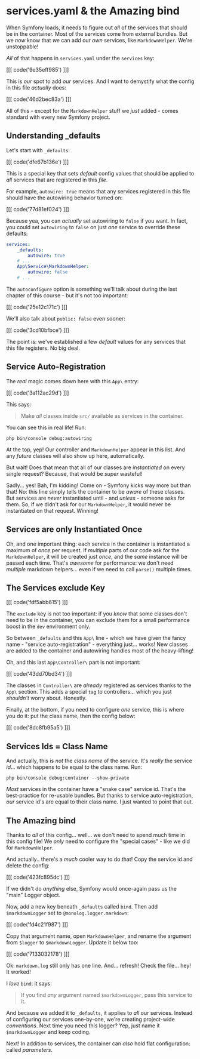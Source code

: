 # services.yaml & the Amazing bind

When Symfony loads, it needs to figure out *all* of the services that should be in
the container. Most of the services come from external bundles. But we *now* know
that *we* can add our *own* services, like `MarkdownHelper`. We're unstoppable!

*All* of that happens in `services.yaml` under the `services` key:

[[[ code('9e35eff985') ]]]

This is *our* spot to add *our* services. And I want to demystify what the config
in this file *actually* does:

[[[ code('46d2bec83a') ]]]

All of this - except for the `MarkdownHelper` stuff we *just* added - comes
standard with every new Symfony project.

## Understanding _defaults

Let's start with `_defaults`:

[[[ code('dfe67b136e') ]]]

This is a special key that sets *default* config values that should be applied to
*all* services that are registered in this *file*.

For example, `autowire: true` means that any services registered in this file should
have the autowiring behavior turned on:

[[[ code('77d81ef024') ]]]

Because yea, you can *actually* set autowiring to `false` if you want. In fact,
you could set `autowiring` to `false` on just *one* service to override these defaults:

```yaml
services:
    _defaults:
        autowire: true
    # ...
    App\Service\MarkdownHelper:
        autowire: false
    # ...
```

The `autoconfigure` option is something we'll talk about during the last chapter
of this course - but it's not too important:

[[[ code('25e12c171c') ]]]

We'll also talk about `public: false` even sooner:

[[[ code('3cd10bfbce') ]]]

The point is: we've established a few *default* values for any services that this
file registers. No big deal.

## Service Auto-Registration

The *real* magic comes down here with this `App\` entry:

[[[ code('3a112ac29d') ]]]

This says:

> Make *all* classes inside `src/` available as services in the container.

You can see this in real life! Run:

```terminal
php bin/console debug:autowiring
```

At the top, yep! Our controller and `MarkdownHelper` appear in this list. And any
*future* classes will also show up here, automatically.

But wait! Does that mean that all of our classes are *instantiated* on every single
request? Because, that would be *super* wasteful!

Sadly... yes! Bah, I'm kidding! Come on - Symfony kicks way more but than that!
No: this line simply tells the container to be *aware* of these classes. But services
are *never* instantiated until - and *unless* - someone asks for them. So, if we
didn't ask for our `MarkdownHelper`, it would never be instantiated on that request.
Winning!

## Services are only Instantiated Once

Oh, and one important thing: each service in the container is instantiated a maximum
of *once* per request. If *multiple* parts of our code ask for the `MarkdownHelper`,
it will be created just *once*, and the *same* instance will be passed each time.
That's *awesome* for performance: we don't need *multiple* markdown helpers... even
if we need to call `parse()` multiple times.

## The Services exclude Key

[[[ code('fdf5abb615') ]]]

The `exclude` key is not too important: if you *know* that some classes don't need
to be in the container, you can exclude them for a small performance boost in the
`dev` environment only.

So between `_defaults` and this `App\` line - which we have given the fancy name -
"service auto-registration" - everything just... works! New classes are added to
the container and autowiring handles most of the heavy-lifting!

Oh, and this last `App\Controller\` part is not important:

[[[ code('43dd70bd34') ]]]

The classes in `Controller\` are *already* registered as services thanks to
the `App\` section. This adds a special `tag` to controllers... which you
just *shouldn't* worry about. Honestly.

Finally, at the bottom, if you need to configure *one* service, this is where
you do it: put the class name, then the config below:

[[[ code('8dc8fb95a5') ]]]

## Services Ids = Class Name

And actually, this is *not* the *class name* of the service. It's *really* the
service *id*... which happens to be equal to the class name. Run:

```terminal
php bin/console debug:container --show-private
```

*Most* services in the container have a "snake case" service id. That's the best-practice
for re-usable bundles. But thanks to service auto-registration, *our* service id's
are equal to their class name. I just wanted to point that out.

## The Amazing bind

Thanks to *all* of this config... well... we don't need to spend much time in this
config file! We *only* need to configure the "special cases" - like we did for
`MarkdownHelper`.

And actually.. there's a *much* cooler way to do that! Copy the service id and
delete the config:

[[[ code('423fc895dc') ]]]

If we didn't do *anything* else, Symfony would once-again pass us the "main" Logger
object.

Now, add a new key beneath `_defaults` called `bind`. Then add `$markdownLogger`
set to `@monolog.logger.markdown`:

[[[ code('fd4c21f987') ]]]

Copy that argument name, open `MarkdownHelper`, and rename the argument from
`$logger` to `$markdownLogger`. Update it below too:

[[[ code('7133032178') ]]]

Ok: `markdown.log` still only has one line. And... refresh! Check the file...
hey! It worked!

I *love* `bind`: it says:

> If you find *any* argument named `$markdownLogger`, pass this service to it.

And because we added it to `_defaults`, it applies to *all* our services. Instead
of configuring our services one-by-one, we're creating project-wide *conventions*.
Next time you need this logger? Yep, just name it `$markdownLogger` and keep coding.

Next! In addition to services, the container can *also* hold flat configuration:
called *parameters*.
